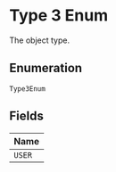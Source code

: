 
# Type 3 Enum

The object type.

## Enumeration

`Type3Enum`

## Fields

| Name |
|  --- |
| `USER` |

